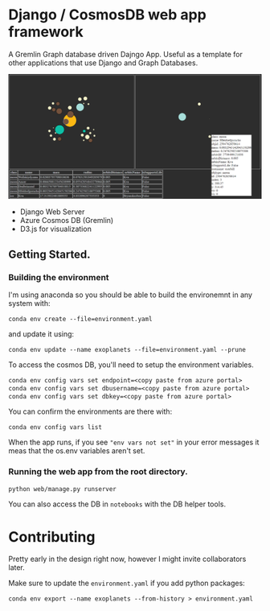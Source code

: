 # Django / CosmosDB web app framework

A Gremlin Graph database driven Dajngo App.  Useful as a template for other applications that use Django and Graph Databases. 

![Alt text](/docs/img/solar_system.png?raw=true "solar system")

* Django Web Server
* Azure Cosmos DB (Gremlin)
* D3.js for visualization

## Getting Started.

### Building the environment
I'm using anaconda so you should be able to build the environemnt in any system with: 
```
conda env create --file=environment.yaml
``` 

and update it using:
```
conda env update --name exoplanets --file=environment.yaml --prune
```

To access the cosmos DB, you'll need to setup the environment variables. 
```
conda env config vars set endpoint=<copy paste from azure portal>
conda env config vars set dbusername=<copy paste from azure portal>
conda env config vars set dbkey=<copy paste from azure portal>
```

You can confirm the environments are there with: 
```
conda env config vars list
```
When the app runs, if you see `"env vars not set"` in your error messages it meas that the os.env variables aren't set. 

### Running the web app from the root directory. 
```
python web/manage.py runserver
```

You can also access the DB in `notebooks` with the DB helper tools.

# Contributing
Pretty early in the design right now, however I might invite collaborators later.

Make sure to update the `environment.yaml` if you add python packages:
```
conda env export --name exoplanets --from-history > environment.yaml
```
